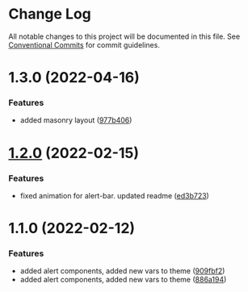 # Change Log

All notable changes to this project will be documented in this file.
See [Conventional Commits](https://conventionalcommits.org) for commit guidelines.

# 1.3.0 (2022-04-16)


### Features

* added masonry layout ([977b406](https://github.com/markoarthofer22/react-components/commit/977b4063cf5a4df01a812ab8d532d315afd476b7))





# [1.2.0](https://github.com/markoarthofer22/react-components/compare/@markoarthofer22/react-components.alert@1.1.0...@markoarthofer22/react-components.alert@1.2.0) (2022-02-15)


### Features

* fixed animation for alert-bar. updated readme ([ed3b723](https://github.com/markoarthofer22/react-components/commit/ed3b72343d2172419b8ad78497e4311ae7a68d55))





# 1.1.0 (2022-02-12)


### Features

* added alert components, added new vars to theme ([909fbf2](https://github.com/markoarthofer22/react-components/commit/909fbf277fef003fecd377935a67999924449d15))
* added alert components, added new vars to theme ([886a194](https://github.com/markoarthofer22/react-components/commit/886a19422948fde3c30335c12dd041b335e39935))
